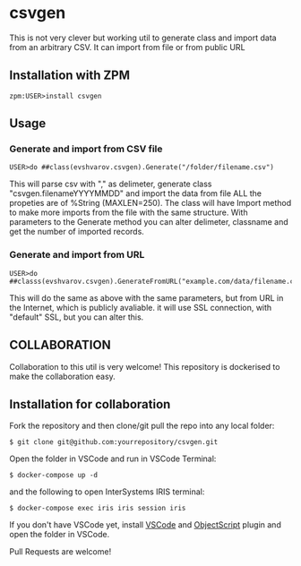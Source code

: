 # csvgen
This is not very clever but working util to generate class and import data from an arbitrary CSV.
It can import from file or from public URL

## Installation with ZPM
```
zpm:USER>install csvgen
```

## Usage

### Generate and import from CSV file

```
USER>do ##class(evshvarov.csvgen).Generate("/folder/filename.csv")
```

This will parse csv with "," as delimeter, generate class "csvgen.filenameYYYYMMDD" and import the data from file
ALL the propeties are of %String (MAXLEN=250).
The class will have Import method to make more imports from the file with the same structure.
With parameters to the Generate method you can alter delimeter, classname and get the number of imported records.

### Generate and import from URL

```
USER>do ##classs(evshvarov.csvgen).GenerateFromURL("example.com/data/filename.csv")
```

This will do the same as above with the same parameters, but from URL in the Internet, which is publicly avaliable.
it will use SSL connection, with "default" SSL, but you can alter this.


## COLLABORATION

Collaboration to this util is very welcome! 
This repository is dockerised to make the collaboration easy.


## Installation for collaboration

Fork the repository and then clone/git pull the repo into any local folder:

```
$ git clone git@github.com:yourrepository/csvgen.git
```

Open the folder in VSCode and run in VSCode Terminal:

```
$ docker-compose up -d
```

and the following to open InterSystems IRIS terminal:

````
$ docker-compose exec iris iris session iris
````

If you don't have VSCode yet, install [VSCode](https://code.visualstudio.com/) and [ObjectScript](https://marketplace.visualstudio.com/items?itemName=daimor.vscode-objectscript) plugin and open the folder in VSCode.

Pull Requests are welcome!


